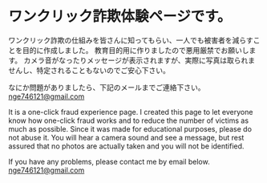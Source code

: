 # ワンクリック詐欺体験ページです。
ワンクリック詐欺の仕組みを皆さんに知ってもらい、一人でも被害者を減らすことを目的に作成しました。
教育目的用に作りましたので悪用厳禁でお願いします。
カメラ音がなったりメッセージが表示されますが、実際に写真は取られませんし、特定されることもないのでご安心下さい。

なにか問題がありましたら、下記のメールまでご連絡下さい。
nge746121@gmail.com


It is a one-click fraud experience page.
I created this page to let everyone know how one-click fraud works and to reduce the number of victims as much as possible.
Since it was made for educational purposes, please do not abuse it.
You will hear a camera sound and see a message, but rest assured that no photos are actually taken and you will not be identified.

If you have any problems, please contact me by email below.
nge746121@gmail.com
